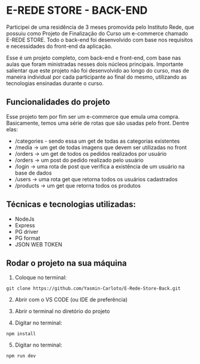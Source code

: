 ﻿# E-REDE STORE - BACK-END

Participei de uma residência de 3 meses promovida pelo Instituto Rede, que possuiu como Projeto de Finalização do Curso um e-commerce chamado E-REDE STORE. Todo o back-end foi desenvolvido com base nos requisitos e necessidades do front-end da aplicação.

Esse é um projeto completo, com back-end e front-end, com base nas aulas que foram ministradas nesses dois núcleos principais.
Importante salientar que este projeto não foi desenvolvido ao longo do curso, mas de maneira individual por cada participante ao final do mesmo, utilizando as tecnologias ensinadas durante o curso.

## Funcionalidades do projeto
Esse projeto tem por fim ser um e-commerce que emula uma compra. Basicamente, temos uma série de rotas que são usadas pelo front. Dentre elas: 
* /categories - sendo essa um get de todas as categorias existentes
* /media -> um get de todas imagens que devem ser utilizadas no front
* /orders -> um get de todos os pedidos realizados por usuário
* /orders -> um post do pedido realizado pelo usuário
* /login -> uma rota de post que verifica a existência de um usuário na base de dados
* /users -> uma rota get que retorna todos os usuários cadastrados
* /products -> um get que retorna todos os produtos

## Técnicas e tecnologias utilizadas:
* NodeJs
* Express
* PG driver
* PG format
* JSON WEB TOKEN

## Rodar o projeto na sua máquina 

1. Coloque no terminal:
```
git clone https://github.com/Yasmin-Carloto/E-Rede-Store-Back.git
```

2. Abrir com o VS CODE (ou IDE de preferência)

3. Abrir o terminal no diretório do projeto

4. Digitar no terminal:
```
npm install
```

5. Digitar no terminal:
```
npm run dev
```